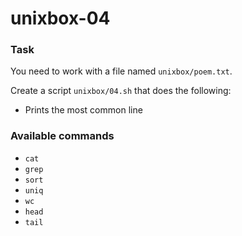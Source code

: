 # unixbox-04

### Task

You need to work with a file named `unixbox/poem.txt`.

Create a script `unixbox/04.sh` that does the following:

- Prints the most common line

### Available commands

* `cat`
* `grep`
* `sort`
* `uniq`
* `wc`
* `head`
* `tail`
